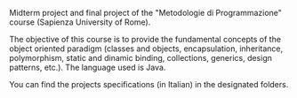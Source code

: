 Midterm project and final project of the "Metodologie di Programmazione" course (Sapienza University of Rome).

The objective of this course is to provide the fundamental concepts of the object oriented paradigm (classes and objects, encapsulation, inheritance, polymorphism, static and dinamic binding, collections, generics, design patterns, etc.).
The language used is Java.

You can find the projects specifications (in Italian) in the designated folders.